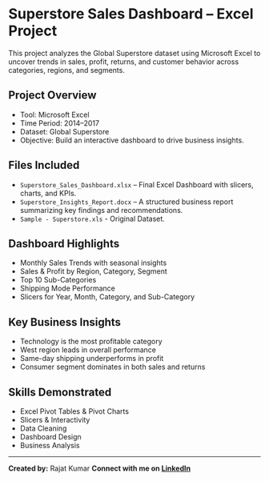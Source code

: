 # Superstore Sales Dashboard – Excel Project

This project analyzes the Global Superstore dataset using Microsoft Excel to uncover trends in sales, profit, returns, and customer behavior across categories, regions, and segments.

## Project Overview
- Tool: Microsoft Excel
- Time Period: 2014–2017
- Dataset: Global Superstore
- Objective: Build an interactive dashboard to drive business insights.

## Files Included
- `Superstore_Sales_Dashboard.xlsx` – Final Excel Dashboard with slicers, charts, and KPIs.
- `Superstore_Insights_Report.docx` – A structured business report summarizing key findings and recommendations.
- `Sample - Superstore.xls` - Original Dataset.

## Dashboard Highlights
- Monthly Sales Trends with seasonal insights
- Sales & Profit by Region, Category, Segment
- Top 10 Sub-Categories
- Shipping Mode Performance
- Slicers for Year, Month, Category, and Sub-Category

## Key Business Insights
- Technology is the most profitable category
- West region leads in overall performance
- Same-day shipping underperforms in profit
- Consumer segment dominates in both sales and returns

## Skills Demonstrated
- Excel Pivot Tables & Pivot Charts
- Slicers & Interactivity
- Data Cleaning
- Dashboard Design
- Business Analysis

---

**Created by:** Rajat Kumar 
**Connect with me on [LinkedIn](https://www.linkedin.com/in/rajat-kumar-analyst/)**  

